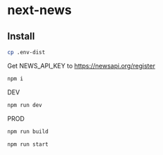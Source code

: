 # next-news

## Install

```bash
cp .env-dist
```

Get NEWS_API_KEY to <https://newsapi.org/register>

```bash
npm i
```

DEV

```bash
npm run dev
```

PROD

```bash
npm run build

npm run start
```
